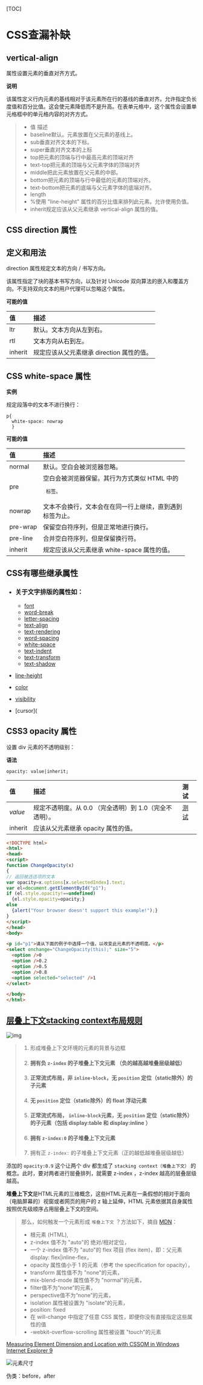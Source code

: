 [TOC]

# CSS查漏补缺

## vertical-align 

属性设置元素的垂直对齐方式。

**说明**

该属性定义行内元素的基线相对于该元素所在行的基线的垂直对齐。允许指定负长度值和百分比值。这会使元素降低而不是升高。在表单元格中，这个属性会设置单元格框中的单元格内容的对齐方式。

> - 值	描述
> - baseline默认。元素放置在父元素的基线上。
> - sub垂直对齐文本的下标。
> - super垂直对齐文本的上标
> - top把元素的顶端与行中最高元素的顶端对齐
> - text-top把元素的顶端与父元素字体的顶端对齐
> - middle把此元素放置在父元素的中部。
> - bottom把元素的顶端与行中最低的元素的顶端对齐。
> - text-bottom把元素的底端与父元素字体的底端对齐。
> - length 
> - %使用 "line-height" 属性的百分比值来排列此元素。允许使用负值。
> - inherit规定应该从父元素继承 vertical-align 属性的值。

## CSS direction 属性

## 定义和用法

direction 属性规定文本的方向 / 书写方向。

该属性指定了块的基本书写方向，以及针对 Unicode 双向算法的嵌入和覆盖方向。不支持双向文本的用户代理可以忽略这个属性。

**可能的值**

| 值      | 描述                                      |
| :------ | :---------------------------------------- |
| ltr     | 默认。文本方向从左到右。                  |
| rtl     | 文本方向从右到左。                        |
| inherit | 规定应该从父元素继承 direction 属性的值。 |

## CSS white-space 属性

**实例**

规定段落中的文本不进行换行：

```
p{
  white-space: nowrap
  }
```

**可能的值**

| 值       | 描述                                                         |
| :------- | :----------------------------------------------------------- |
| normal   | 默认。空白会被浏览器忽略。                                   |
| pre      | 空白会被浏览器保留。其行为方式类似 HTML 中的 <pre> 标签。    |
| nowrap   | 文本不会换行，文本会在在同一行上继续，直到遇到 <br> 标签为止。 |
| pre-wrap | 保留空白符序列，但是正常地进行换行。                         |
| pre-line | 合并空白符序列，但是保留换行符。                             |
| inherit  | 规定应该从父元素继承 white-space 属性的值。                  |

## CSS有哪些继承属性

- ### 关于文字排版的属性如：

  - [font](https://developer.mozilla.org/en-US/docs/Web/CSS/font)
  - [word-break](https://developer.mozilla.org/en-US/docs/Web/CSS/word-break)
  - [letter-spacing](https://developer.mozilla.org/en-US/docs/Web/CSS/letter-spacing)
  - [text-align](https://developer.mozilla.org/en-US/docs/Web/CSS/text-align)
  - [text-rendering](https://developer.mozilla.org/en-US/docs/Web/CSS/text-rendering)
  - [word-spacing](https://developer.mozilla.org/en-US/docs/Web/CSS/word-spacing)
  - [white-space](https://developer.mozilla.org/en-US/docs/Web/CSS/white-space)
  - [text-indent](https://developer.mozilla.org/en-US/docs/Web/CSS/text-indent)
  - [text-transform](https://developer.mozilla.org/en-US/docs/Web/CSS/text-transform)
  - [text-shadow](https://developer.mozilla.org/en-US/docs/Web/CSS/text-shadow)

- [line-height](https://developer.mozilla.org/en-US/docs/Web/CSS/line-height)

- [color](https://developer.mozilla.org/en-US/docs/Web/CSS/color)

- [visibility](https://developer.mozilla.org/en-US/docs/Web/CSS/visibility)

- [cursor](

## CSS3 opacity 属性

设置 div 元素的不透明级别：

**语法**

```
opacity: value|inherit;
```

| 值      | 描述                                                    | 测试                                                       |
| :------ | :------------------------------------------------------ | :--------------------------------------------------------- |
| *value* | 规定不透明度。从 0.0 （完全透明）到 1.0（完全不透明）。 | [测试](http://www.w3school.com.cn/tiy/c.asp?f=css_opacity) |
| inherit | 应该从父元素继承 opacity 属性的值。                     |                                                            |

```HTML
<!DOCTYPE html>
<html>
<head>
<script>
function ChangeOpacity(x)
{
// 返回被选选项的文本
var opacity=x.options[x.selectedIndex].text;
var el=document.getElementById("p1");
if (el.style.opacity!==undefined)
  {el.style.opacity=opacity;}
else
  {alert("Your browser doesn't support this example!");}
}
</script>
</head>
<body>

<p id="p1">请从下面的例子中选择一个值，以改变此元素的不透明度。</p>
<select onchange="ChangeOpacity(this);" size="5">
  <option />0
  <option />0.2
  <option />0.5
  <option />0.8
  <option selected="selected" />1
</select>

</body>
</html>
```

## [层叠上下文stacking context布局规则](https://blog.csdn.net/yangxiaoyanger/article/details/79662925)

![img](https://camo.githubusercontent.com/79a1aa1dc3ac671b2fe08ce35ab8b464a599c3b5/687474703a2f2f696d616765732e636e626c6f67732e636f6d2f636e626c6f67735f636f6d2f636f636f31732f3838313631342f6f5f737461636b696e676c6576656c2e706e67)

> 1. 形成堆叠上下文环境的元素的背景与边框
>
> 2. #### 拥有负 `z-index` 的子堆叠上下文元素 （负的越高越堆叠层级越低）
>
> 3. #### 正常流式布局，非 `inline-block`，无 `position` 定位（static除外）的子元素
>
> 4. #### 无 `position` 定位（static除外）的 float 浮动元素
>
> 5. #### 正常流式布局， `inline-block`元素，无 `position` 定位（static除外）的子元素（包括 display:table 和 display:inline ）
>
> 6. #### 拥有 `z-index:0` 的子堆叠上下文元素
>
> 7. 拥有正 `z-index:` 的子堆叠上下文元素（正的越低越堆叠层级越低）

添加的 `opacity:0.9` 这个让两个 div 都生成了 `stacking context（堆叠上下文）` 的概念。此时，要对两者进行层叠排列，就需要 z-index ，z-index 越高的层叠层级越高。

**堆叠上下文**是HTML元素的三维概念，这些HTML元素在一条假想的相对于面向（电脑屏幕的）视窗或者网页的用户的 z 轴上延伸，HTML 元素依据其自身属性按照优先级顺序占用层叠上下文的空间。

> 那么，如何触发一个元素形成 `堆叠上下文` ？方法如下，摘自 [MDN](https://developer.mozilla.org/zh-CN/docs/Web/Guide/CSS/Understanding_z_index/The_stacking_context)：
>
> - 根元素 (HTML),
> - z-index 值不为 "auto"的 绝对/相对定位，
> - 一个 z-index 值不为 "auto"的 flex 项目 (flex item)，即：父元素 display: flex|inline-flex，
> - opacity 属性值小于 1 的元素（参考 the specification for opacity），
> - transform 属性值不为 "none"的元素，
> - mix-blend-mode 属性值不为 "normal"的元素，
> - filter值不为“none”的元素，
> - perspective值不为“none”的元素，
> - isolation 属性被设置为 "isolate"的元素，
> - position: fixed
> - 在 will-change 中指定了任意 CSS 属性，即便你没有直接指定这些属性的值
> - -webkit-overflow-scrolling 属性被设置 "touch"的元素

[Measuring Element Dimension and Location with CSSOM in Windows Internet Explorer 9](http://msdn.microsoft.com/en-us/library/ie/hh781509(v=vs.85).aspx)

![元素尺寸](D:/%E6%96%87%E4%BB%B6/%E5%89%8D%E7%AB%AF/%E7%AC%94%E8%AE%B0/js%E9%9D%A2%E8%AF%95%E9%A2%98/img/element-size.png)

伪类：before，after